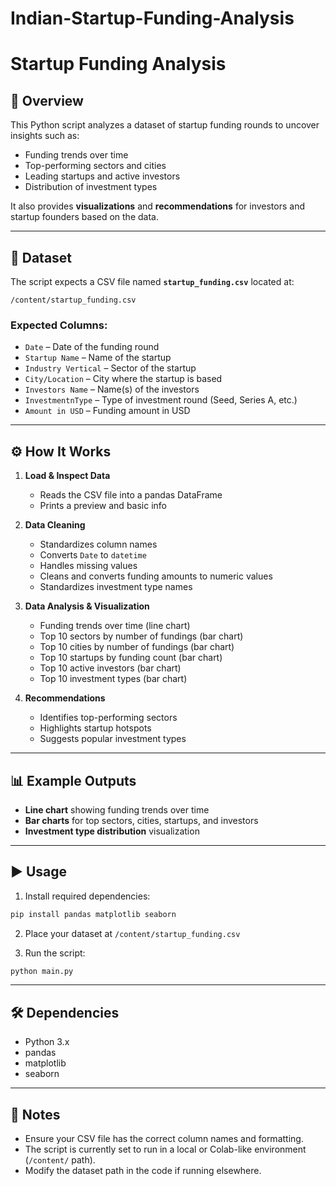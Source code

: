 # Indian-Startup-Funding-Analysis
# Startup Funding Analysis

## 📌 Overview

This Python script analyzes a dataset of startup funding rounds to uncover insights such as:

* Funding trends over time
* Top-performing sectors and cities
* Leading startups and active investors
* Distribution of investment types

It also provides **visualizations** and **recommendations** for investors and startup founders based on the data.

---

## 📂 Dataset

The script expects a CSV file named **`startup_funding.csv`** located at:

```
/content/startup_funding.csv
```

### Expected Columns:

* `Date` – Date of the funding round
* `Startup Name` – Name of the startup
* `Industry Vertical` – Sector of the startup
* `City/Location` – City where the startup is based
* `Investors Name` – Name(s) of the investors
* `InvestmentnType` – Type of investment round (Seed, Series A, etc.)
* `Amount in USD` – Funding amount in USD

---

## ⚙️ How It Works

1. **Load & Inspect Data**

   * Reads the CSV file into a pandas DataFrame
   * Prints a preview and basic info

2. **Data Cleaning**

   * Standardizes column names
   * Converts `Date` to `datetime`
   * Handles missing values
   * Cleans and converts funding amounts to numeric values
   * Standardizes investment type names

3. **Data Analysis & Visualization**

   * Funding trends over time (line chart)
   * Top 10 sectors by number of fundings (bar chart)
   * Top 10 cities by number of fundings (bar chart)
   * Top 10 startups by funding count (bar chart)
   * Top 10 active investors (bar chart)
   * Top 10 investment types (bar chart)

4. **Recommendations**

   * Identifies top-performing sectors
   * Highlights startup hotspots
   * Suggests popular investment types

---

## 📊 Example Outputs

* **Line chart** showing funding trends over time
* **Bar charts** for top sectors, cities, startups, and investors
* **Investment type distribution** visualization

---

## ▶️ Usage

1. Install required dependencies:

```bash
pip install pandas matplotlib seaborn
```

2. Place your dataset at `/content/startup_funding.csv`

3. Run the script:

```bash
python main.py
```

---

## 🛠 Dependencies

* Python 3.x
* pandas
* matplotlib
* seaborn

---

## 📌 Notes

* Ensure your CSV file has the correct column names and formatting.
* The script is currently set to run in a local or Colab-like environment (`/content/` path).
* Modify the dataset path in the code if running elsewhere.




